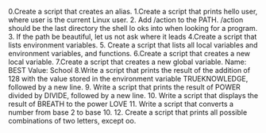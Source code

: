  0.Create a script that creates an alias. 
1.Create a script that prints  hello user, where user is the current Linux
 user.
 2. Add /action to the  PATH. /action should be the last directory the shell lo
oks into when looking for a program.
 3. If the path be beautiful, let us not ask where it leads
 4.Create a script that lists environment variables.
5. Create a script that lists all local variables and environment variables, and functions.
 6.Create a script that creates a new local variable.
 7.Create a script that creates a new global variable. Name: BEST Value: School
8.Write a script that prints the result of the addition of 128 with the value stored in the environment variable TRUEKNOWLEDGE, 
followed by a new line. 9. Write a script that prints the result of POWER divided by DIVIDE, followed by a new line. 10. Write 
a script that displays the result of BREATH to the power LOVE 11. Write a script that converts a number from base 2 to base 10. 
12. Create a script that prints all possible combinations of two letters, except oo.
